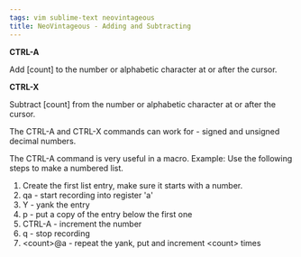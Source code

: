 ```yaml
---
tags: vim sublime-text neovintageous
title: NeoVintageous - Adding and Subtracting
---
```


**CTRL-A**

Add \[count\] to the number or alphabetic character at or after the cursor.

**CTRL-X**

Subtract \[count\] from the number or alphabetic character at or after the cursor.

The CTRL-A and CTRL-X commands can work for - signed and unsigned decimal numbers.

The CTRL-A command is very useful in a macro.  Example: Use the following steps to make a numbered list.

1. Create the first list entry, make sure it starts with a number.
2. qa           - start recording into register 'a'
3. Y            - yank the entry
4. p            - put a copy of the entry below the first one
5. CTRL-A       - increment the number
6. q            - stop recording
7. \<count\>@a  - repeat the yank, put and increment \<count\> times
